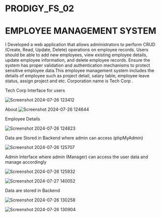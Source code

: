 # PRODIGY_FS_02
# EMPLOYEE MANAGEMENT SYSTEM
I Developed a web application that allows administrators to perform CRUD (Create, Read, Update, Delete) operations on employee records. Users should be able to add new employees, view existing employee details, update employee information, and delete employee records. Ensure the system has proper validation and authentication mechanisms to protect sensitive employee data.This employee management system includes the details of employee such as project detail, salary table, employee leave status, assign project and etc. Corporation name is Tech Corp .

Tech Corp Interface for users

![Screenshot 2024-07-26 123412](https://github.com/user-attachments/assets/155f53ac-639c-4fd8-b168-f140296d314b)

About
![Screenshot 2024-07-26 124644](https://github.com/user-attachments/assets/d42a64d1-b80f-4160-9b71-3f14440c3744)

Employee Details

![Screenshot 2024-07-26 124823](https://github.com/user-attachments/assets/c816c654-e502-47a5-9f36-ac82b9087b2b)

Data are Stored in Backend where admin can access (phpMyAdmin)

![Screenshot 2024-07-26 125707](https://github.com/user-attachments/assets/675d5164-f469-4150-ac25-e67bb71242fa)

Admin Interface 
where admin (Manager) can access the user data and manage accordingly

![Screenshot 2024-07-26 125932](https://github.com/user-attachments/assets/3337bd35-eecc-4a06-9108-e29951f6af35)

![Screenshot 2024-07-27 140052](https://github.com/user-attachments/assets/aaf9b593-a18e-4b02-b160-8254a0957c3b)


Data are stored in Backend

![Screenshot 2024-07-26 130258](https://github.com/user-attachments/assets/5e67971c-e8eb-4907-8d32-1cccb74da90f)

![Screenshot 2024-07-26 130904](https://github.com/user-attachments/assets/5eb0517c-b6b0-4b37-bfd6-a45b15519d2b)












